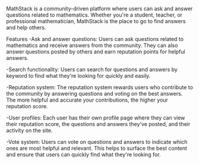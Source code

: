 
MathStack is a community-driven platform where users can ask and answer questions related to mathematics. Whether you're a student, teacher, or professional mathematician, MathStack is the place to go to find answers and help others.

Features
-Ask and answer questions: Users can ask questions related to mathematics and receive answers from the community. They can also answer questions posted by others and earn reputation points for helpful answers.

-Search functionality: Users can search for questions and answers by keyword to find what they're looking for quickly and easily.

-Reputation system: The reputation system rewards users who contribute to the community by answering questions and voting on the best answers. The more helpful and accurate your contributions, the higher your reputation score.

-User profiles: Each user has their own profile page where they can view their reputation score, the questions and answers they've posted, and their activity on the site.

-Vote system: Users can vote on questions and answers to indicate which ones are most helpful and relevant. This helps to surface the best content and ensure that users can quickly find what they're looking for.
